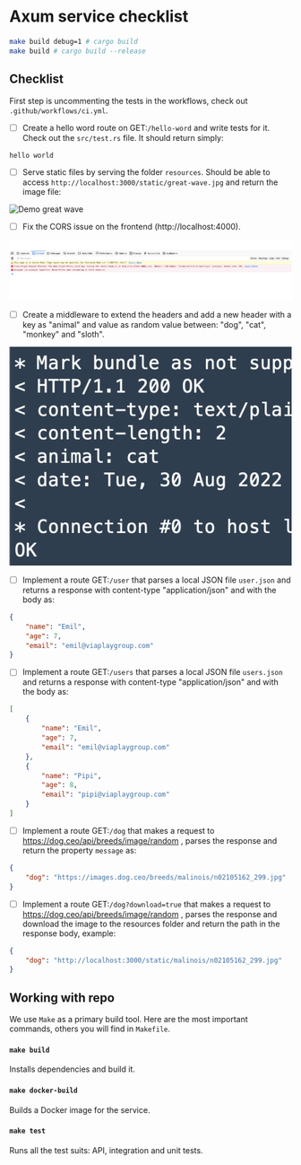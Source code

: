 # Axum service checklist

```bash
make build debug=1 # cargo build
make build # cargo build --release
```

## Checklist

First step is uncommenting the tests in the workflows, check out `.github/workflows/ci.yml`.

- [ ] Create a hello word route on GET:`/hello-word` and write tests for it. Check out the `src/test.rs` file. It should return simply:

```
hello world
```

- [ ] Serve static files by serving the folder `resources`. Should be able to access `http://localhost:3000/static/great-wave.jpg` and return the image file:

![Demo great wave](resources/demo.png)

- [ ] Fix the CORS issue on the frontend (http://localhost:4000).

![Cors](resources/cors.png)

- [ ] Create a middleware to extend the headers and add a new header with a key as "animal" and value as random value between: "dog", "cat", "monkey" and "sloth".

![Headers](resources/headers.png)

- [ ] Implement a route GET:`/user` that parses a local JSON file `user.json` and returns a response with content-type "application/json" and with the body as:

```json
{
	"name": "Emil",
	"age": 7,
	"email": "emil@viaplaygroup.com"
}
```

- [ ] Implement a route GET:`/users` that parses a local JSON file `users.json` and returns a response with content-type "application/json" and with the body as:

```json
[
	{
		"name": "Emil",
		"age": 7,
		"email": "emil@viaplaygroup.com"
	},
	{
		"name": "Pipi",
		"age": 8,
		"email": "pipi@viaplaygroup.com"
	}
]
```

- [ ] Implement a route GET:`/dog` that makes a request to https://dog.ceo/api/breeds/image/random , parses the response and return the property `message` as:


```json
{
	"dog": "https://images.dog.ceo/breeds/malinois/n02105162_299.jpg"
}
```

- [ ] Implement a route GET:`/dog?download=true` that makes a request to https://dog.ceo/api/breeds/image/random , parses the response and download the image to the resources folder and return the path in the response body, example:


```json
{
	"dog": "http://localhost:3000/static/malinois/n02105162_299.jpg"
}
```

## Working with repo

We use `Make` as a primary build tool. Here are the most important commands,
others you will find in `Makefile`.

#### `make build`

Installs dependencies and build it.

#### `make docker-build`

Builds a Docker image for the service.

#### `make test`

Runs all the test suits: API, integration and unit tests.
